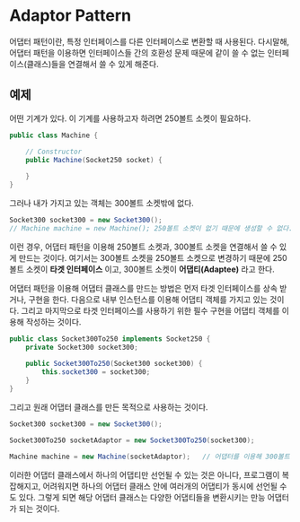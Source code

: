 # Adaptor Pattern

어댑터 패턴이란, 특정 인터페이스를 다른 인터페이스로 변환할 때 사용된다.
다시말해, 어댑터 패턴을 이용하면 인터페이스들 간의 호환성 문제 때문에 같이 쓸 수 없는 인터페이스(클래스)들을 연결해서 쓸 수 있게 해준다.

## 예제
어떤 기계가 있다. 이 기계를 사용하고자 하려면 250볼트 소켓이 필요하다.
```java
public class Machine {

	// Constructor
	public Machine(Socket250 socket) {
		
	}
}
```

그러나 내가 가지고 있는 객체는 300볼트 소켓밖에 없다.
```java
Socket300 socket300 = new Socket300();
// Machine machine = new Machine(); 250볼트 소켓이 없기 때문에 생성할 수 없다.
```

이런 경우, 어댑터 패턴을 이용해 250볼트 소켓과, 300볼트 소켓을 연결해서 쓸 수 있게 만드는 것이다.
여기서는 300볼트 소켓을 250볼트 소켓으로 변경하기 때문에 250볼트 소켓이 **타겟 인터페이스** 이고,
300볼트 소켓이 **어댑티(Adaptee)** 라고 한다.

어댑터 패턴을 이용해 어댑터 클래스를 만드는 방법은 먼저 타겟 인터페이스를 상속 받거나, 구현을 한다.
다음으로 내부 인스턴스를 이용해 어댑티 객체를 가지고 있는 것이다.
그리고 마지막으로 타겟 인터페이스를 사용하기 위한 필수 구현을 어댑티 객체를 이용해 작성하는 것이다.
```java
public class Socket300To250 implements Socket250 {
	private Socket300 socket300;
	
	public Socket300To250(Socket300 socket300) {
		this.socket300 = socket300;
	}
}
```

그리고 원래 어댑터 클래스를 만든 목적으로 사용하는 것이다.
```java
Socket300 socket300 = new Socket300();

Socket300To250 socketAdaptor = new Socket300To250(socket300);

Machine machine = new Machine(socketAdaptor);	// 어댑터를 이용해 300볼트 소켓을 250볼트로 변환함
```

이러한 어댑터 클래스에서 하나의 어댑티만 선언될 수 있는 것은 아니다,
프로그램이 복잡해지고, 어려워지면 하나의 어댑터 클래스 안에 여러개의 어댑티가 동시에 선언될 수 도 있다.
그렇게 되면 해당 어댑터 클래스는 다양한 어댑티들을 변환시키는 만능 어댑터가 되는 것이다.